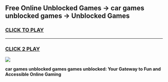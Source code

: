 
## Free Online Unblocked Games → car games unblocked games → Unblocked Games
<h3>
<a href="https://premium.freeplayer.one?title=car_games_unblocked_games&ref=21F">CLICK TO PLAY</a></h3>
<hr>

<h3>
<a href="https://premium.freeplayer.one?title=car_games_unblocked_games&ref=21F">CLICK 2 PLAY</a>
  
</h3>

<a href="https://premium.freeplayer.one?title=car_games_unblocked_games&ref=21F/"><img src="https://clearcache.store/games.png"></a>


**car games unblocked games games unblocked: Your Gateway to Fun and Accessible Online Gaming**
